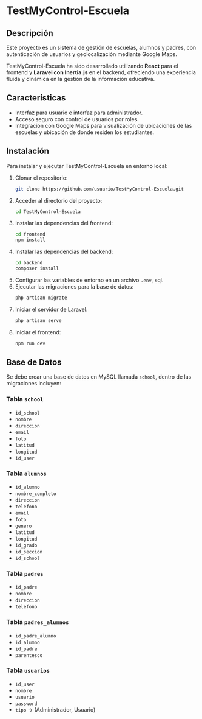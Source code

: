 # TestMyControl-Escuela

## Descripción
Este proyecto es un sistema de gestión de escuelas, alumnos y padres, con autenticación de usuarios y geolocalización mediante Google Maps.

TestMyControl-Escuela ha sido desarrollado utilizando **React** para el frontend y **Laravel con Inertia.js** en el backend, ofreciendo una experiencia fluida y dinámica en la gestión de la información educativa.

## Características
- Interfaz para usuario e interfaz para administrador.
- Acceso seguro con control de usuarios por roles.
- Integración con Google Maps para visualización de ubicaciones de las escuelas y ubicación de 
donde residen los estudiantes.

## Instalación
Para instalar y ejecutar TestMyControl-Escuela en entorno local:

1. Clonar el repositorio:
   ```bash
   git clone https://github.com/usuario/TestMyControl-Escuela.git
   ```
2. Acceder al directorio del proyecto:
   ```bash
   cd TestMyControl-Escuela
   ```
3. Instalar las dependencias del frontend:
   ```bash
   cd frontend
   npm install
   ```
4. Instalar las dependencias del backend:
   ```bash
   cd backend
   composer install
   ```
5. Configurar las variables de entorno en un archivo `.env`, sql.
6. Ejecutar las migraciones para la base de datos:
   ```bash
   php artisan migrate
   ```
7. Iniciar el servidor de Laravel:
   ```bash
   php artisan serve
   ```
8. Iniciar el frontend:
   ```bash
   npm run dev
   ```



## Base de Datos
Se debe crear una base de datos en MySQL llamada `school`, dentro de las migraciones incluyen:

### Tabla `school`
- `id_school`
- `nombre`
- `direccion`
- `email`
- `foto`
- `latitud`
- `longitud`
- `id_user`

### Tabla `alumnos`
- `id_alumno`
- `nombre_completo`
- `direccion`
- `telefono`
- `email`
- `foto`
- `genero`
- `latitud`
- `longitud`
- `id_grado`
- `id_seccion`
- `id_school`

### Tabla `padres`
- `id_padre`
- `nombre`
- `direccion`
- `telefono`

### Tabla `padres_alumnos`
- `id_padre_alumno`
- `id_alumno`
- `id_padre`
- `parentesco`

### Tabla `usuarios`
- `id_user`
- `nombre`
- `usuario`
- `password`
- `tipo` -> (Administrador, Usuario)


